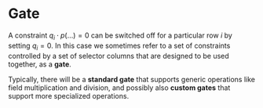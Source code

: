 # Gate

A constraint $q_i \cdot p(\dots)=0$ can be switched off for a particular row $i$ by setting $q_i=0$. In this case we sometimes refer to
a set of constraints controlled by a set of selector columns that are designed to be used together, as a **gate**.

Typically, there will be a **standard gate** that supports generic operations like field multiplication and division, and possibly also
**custom gates** that support more specialized operations.
